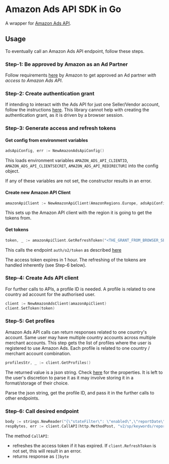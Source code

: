 # Amazon Ads API SDK in Go
A wrapper for [Amazon Ads API](https://advertising.amazon.com/API/docs/en-us/index).

## Usage
To eventually call an Amazon Ads API endpoint, follow these steps.

### Step-1: Be approved by Amazon as an Ad Partner
Follow requirements [here](https://advertising.amazon.com/API/docs/en-us/onboarding/overview) by Amazon to get approved an Ad partner *with access to Amazon Ads API*.

### Step-2: Create authentication grant
If intending to interact with the Ads API for just one Seller/Vendor account, follow the instructions [here](https://advertising.amazon.com/API/docs/en-us/getting-started/create-authorization-grant#to-grant-access-to-your-own-amazon-ads-data).
This library cannot help with creating the authentication grant, as it is driven by a browser session.

### Step-3: Generate access and refresh tokens
#### Get config from environment variables
```go
adsApiConfig, err := NewAmazonAdsApiConfig()
```
This loads environment variables `AMAZON_ADS_API_CLIENTID`, `AMAZON_ADS_API_CLIENTSECRET`, `AMAZON_ADS_API_REDIRECTURI` into the config object.

If any of these variables are not set, the constructor results in an error.

#### Create new Amazon API Client
```go
amazonApiClient := NewAmazonApiClient(AmazonRegions.Europe, adsApiConfig)
```
This sets up the Amazon API client with the region it is going to get the tokens from.

#### Get tokens
```go
token, _ := amazonApiClient.GetRefreshToken("<THE_GRANT_FROM_BROWSER_SESSION>")
```
This calls the endpoint `auth/o2/token` as described [here](https://advertising.amazon.com/API/docs/en-us/getting-started/retrieve-access-token)

The access token expires in 1 hour. The refreshing of the tokens are handled inherently (see Step-6 below).

### Step-4: Create Ads API client
For further calls to APIs, a profile ID is needed. A profile is related to one country ad account for the authorised user.

```go
client := NewAmazonAdsClient(amazonApiClient)
client.SetToken(token)
```

### Step-5: Get profiles
Amazon Ads API calls can return responses related to one country's account. Same user may have multiple country accounts across multiple merchant accounts.
This step gets the list of profiles where the user is registered to use Amazon Ads. Each profile is related to one country / merchant account combination.

```go
profilesStr, _ := client.GetProfiles()
```

The returned value is a json string. Check [here](https://advertising.amazon.com/API/docs/en-us/getting-started/retrieve-profiles) for the properties.
It is left to the user's discretion to parse it as it may involve storing it in a format/storage of their choice.

Parse the json string, get the profile ID, and pass it in the further calls to other endpoints.

### Step-6: Call desired endpoint
```go
body := strings.NewReader("{\"stateFilter\": \"enabled\",\"reportDate\": \"20220706\",\"metrics\": \"adGroupId,adGroupName,attributedConversions14d,attributedConversions14dSameSKU\"}")
respBytes, err := client.CallAPI(http.MethodPost, "v2/sp/keywords/report", body, profileId)
```

The method `CallAPI`:
* refreshes the access token if it has expired. If `client.RefreshToken` is not set, this will result in an error.
* returns response as `[]byte`
